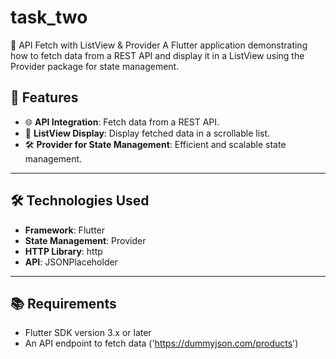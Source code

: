 # task_two

📄 API Fetch with ListView & Provider
A Flutter application demonstrating how to fetch data from a REST API and display it in a ListView using the Provider package for state management.

## 🚀 Features

- 🌐 **API Integration**: Fetch data from a REST API.  
- 📜 **ListView Display**: Display fetched data in a scrollable list.  
- 🛠️ **Provider for State Management**: Efficient and scalable state management.  

---

## 🛠️ Technologies Used

- **Framework**: Flutter  
- **State Management**: Provider  
- **HTTP Library**: http  
- **API**: JSONPlaceholder  

---

## 📚 Requirements

- Flutter SDK version 3.x or later  
- An API endpoint to fetch data ('https://dummyjson.com/products')  
